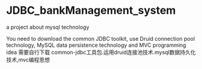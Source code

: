 # JDBC_bankManagement_system
a project about mysql technology




You need to download the common JDBC toolkit, use Druid connection pool technology, MySQL data persistence technology and MVC programming idea
需要自行下载 common-jdbc工具包.运用druid连接池技术.mysql数据持久化技术,mvc编程思想
